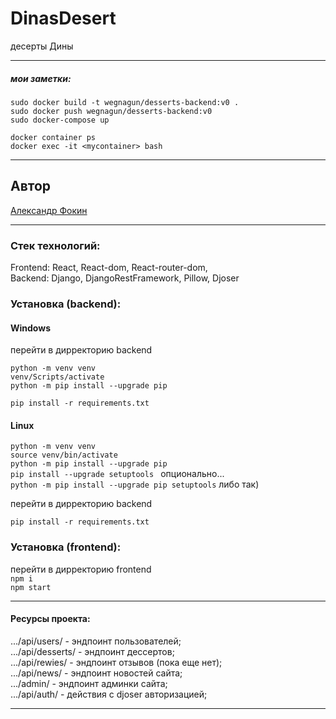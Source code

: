 # DinasDesert

десерты Дины

---

##### мои заметки:

```
sudo docker build -t wegnagun/desserts-backend:v0 .
sudo docker push wegnagun/desserts-backend:v0
sudo docker-compose up

docker container ps
docker exec -it <mycontainer> bash
```

---

## Автор

[Александр Фокин](https://github.com/Wegnagun)

---

### Стек технологий:

Frontend: React, React-dom, React-router-dom,  
Backend: Django, DjangoRestFramework, Pillow, Djoser

### Установка (backend):

#### Windows

перейти в дирректорию backend

`python -m venv venv `  
`venv/Scripts/activate `  
`python -m pip install --upgrade pip `

`pip install -r requirements.txt `

#### Linux

`python -m venv venv `  
`source venv/bin/activate`  
`python -m pip install --upgrade pip `  
`pip install --upgrade setuptools ` опционально...  
`python -m pip install --upgrade pip setuptools` либо так)

перейти в дирректорию backend

`pip install -r requirements.txt `

### Установка (frontend):

перейти в дирректорию frontend  
`npm i`  
`npm start`

---

#### Ресурсы проекта:

.../api/users/ - эндпоинт пользователей;  
.../api/desserts/ - эндпоинт дессертов;  
.../api/rewies/ - эндпоинт отзывов (пока еще нет);  
.../api/news/ - эндпоинт новостей сайта;  
.../admin/ - эндпоинт админки сайта;  
.../api/auth/ - действия с djoser авторизацией;

---
